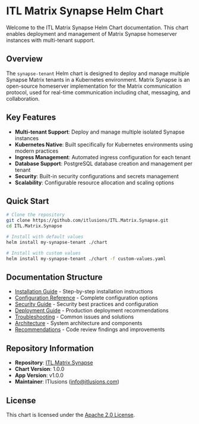 # ITL Matrix Synapse Helm Chart

Welcome to the ITL Matrix Synapse Helm Chart documentation. This chart enables deployment and management of Matrix Synapse homeserver instances with multi-tenant support.

## Overview

The `synapse-tenant` Helm chart is designed to deploy and manage multiple Synapse Matrix tenants in a Kubernetes environment. Matrix Synapse is an open-source homeserver implementation for the Matrix communication protocol, used for real-time communication including chat, messaging, and collaboration.

## Key Features

- **Multi-tenant Support**: Deploy and manage multiple isolated Synapse instances
- **Kubernetes Native**: Built specifically for Kubernetes environments using modern practices
- **Ingress Management**: Automated ingress configuration for each tenant
- **Database Support**: PostgreSQL database creation and management per tenant
- **Security**: Built-in security configurations and secrets management
- **Scalability**: Configurable resource allocation and scaling options

## Quick Start

```bash
# Clone the repository
git clone https://github.com/itlusions/ITL.Matrix.Synapse.git
cd ITL.Matrix.Synapse

# Install with default values
helm install my-synapse-tenant ./chart

# Install with custom values
helm install my-synapse-tenant ./chart -f custom-values.yaml
```

## Documentation Structure

- [Installation Guide](installation.md) - Step-by-step installation instructions
- [Configuration Reference](configuration.md) - Complete configuration options
- [Security Guide](security.md) - Security best practices and configuration
- [Deployment Guide](deployment.md) - Production deployment recommendations
- [Troubleshooting](troubleshooting.md) - Common issues and solutions
- [Architecture](architecture.md) - System architecture and components
- [Recommendations](recommendations.md) - Code review findings and improvements

## Repository Information

- **Repository**: [ITL.Matrix.Synapse](https://github.com/ITlusions/ITL.Matrix.Synapse)
- **Chart Version**: 1.0.0
- **App Version**: v1.0.0
- **Maintainer**: ITlusions (info@itlusions.com)

## License

This chart is licensed under the [Apache 2.0 License](https://www.apache.org/licenses/LICENSE-2.0).